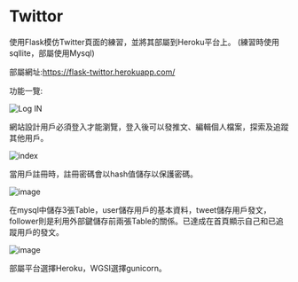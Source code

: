 # Twittor
使用Flask模仿Twitter頁面的練習，並將其部屬到Heroku平台上。
(練習時使用sqllite，部屬使用Mysql)

部屬網址:https://flask-twittor.herokuapp.com/

功能一覽:

![Log IN](https://user-images.githubusercontent.com/38405117/163371496-fd8ad61a-00db-400c-98c2-c4918c2be76b.png)

網站設計用戶必須登入才能瀏覽，登入後可以發推文、編輯個人檔案，探索及追蹤其他用戶。

![index](https://user-images.githubusercontent.com/38405117/163371785-85978fa6-9846-4940-a9ac-cd33d3d8dd5a.JPG)

當用戶註冊時，註冊密碼會以hash值儲存以保護密碼。

![image](https://user-images.githubusercontent.com/38405117/163374858-c4f23611-e582-419d-bc0e-4a1a226a4c32.png)

在mysql中儲存3張Table，user儲存用戶的基本資料，tweet儲存用戶發文，follower則是利用外部鍵儲存前兩張Table的關係。已達成在首頁顯示自己和已追蹤用戶的發文。

![image](https://user-images.githubusercontent.com/38405117/163376644-95b54c7d-b0f2-4279-b98f-54a25ac94d81.png)

部屬平台選擇Heroku，WGSI選擇gunicorn。
